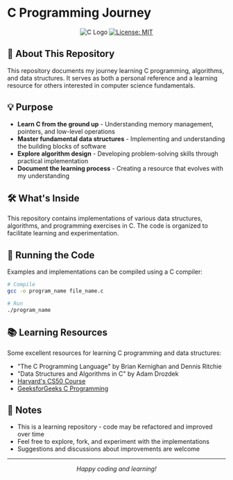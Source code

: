 # C Programming Journey

<div align="center">
  
  ![C Logo](https://img.shields.io/badge/C-00599C?style=for-the-badge&logo=c&logoColor=white)
  [![License: MIT](https://img.shields.io/badge/License-MIT-yellow.svg)](https://opensource.org/licenses/MIT)
  
</div>

## 🚀 About This Repository

This repository documents my journey learning C programming, algorithms, and data structures. It serves as both a personal reference and a learning resource for others interested in computer science fundamentals.

## 💡 Purpose

- **Learn C from the ground up** - Understanding memory management, pointers, and low-level operations
- **Master fundamental data structures** - Implementing and understanding the building blocks of software
- **Explore algorithm design** - Developing problem-solving skills through practical implementation
- **Document the learning process** - Creating a resource that evolves with my understanding

## 🛠️ What's Inside

This repository contains implementations of various data structures, algorithms, and programming exercises in C. The code is organized to facilitate learning and experimentation.

## 🧪 Running the Code

Examples and implementations can be compiled using a C compiler:

```bash
# Compile
gcc -o program_name file_name.c

# Run
./program_name
```

## 📚 Learning Resources

Some excellent resources for learning C programming and data structures:

- "The C Programming Language" by Brian Kernighan and Dennis Ritchie
- "Data Structures and Algorithms in C" by Adam Drozdek
- [Harvard's CS50 Course](https://cs50.harvard.edu/)
- [GeeksforGeeks C Programming](https://www.geeksforgeeks.org/c-programming-language/)

## 📝 Notes

- This is a learning repository - code may be refactored and improved over time
- Feel free to explore, fork, and experiment with the implementations
- Suggestions and discussions about improvements are welcome

---

<div align="center">
  <i>Happy coding and learning!</i>
</div>
